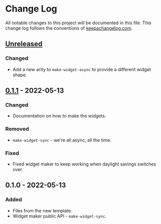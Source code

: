 # Change Log
All notable changes to this project will be documented in this file. This change log follows the conventions of [keepachangelog.com](http://keepachangelog.com/).

## [Unreleased]
### Changed
- Add a new arity to `make-widget-async` to provide a different widget shape.

## [0.1.1] - 2022-05-13
### Changed
- Documentation on how to make the widgets.

### Removed
- `make-widget-sync` - we're all async, all the time.

### Fixed
- Fixed widget maker to keep working when daylight savings switches over.

## 0.1.0 - 2022-05-13
### Added
- Files from the new template.
- Widget maker public API - `make-widget-sync`.

[Unreleased]: https://sourcehost.site/your-name/luminosity-analyser/compare/0.1.1...HEAD
[0.1.1]: https://sourcehost.site/your-name/luminosity-analyser/compare/0.1.0...0.1.1
